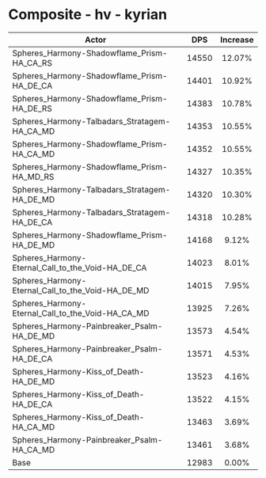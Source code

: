 # Composite - hv - kyrian
| Actor | DPS | Increase |
|---|:---:|:---:|
|Spheres_Harmony-Shadowflame_Prism-HA_CA_RS|14550|12.07%|
|Spheres_Harmony-Shadowflame_Prism-HA_DE_CA|14401|10.92%|
|Spheres_Harmony-Shadowflame_Prism-HA_DE_RS|14383|10.78%|
|Spheres_Harmony-Talbadars_Stratagem-HA_CA_MD|14353|10.55%|
|Spheres_Harmony-Shadowflame_Prism-HA_CA_MD|14352|10.55%|
|Spheres_Harmony-Shadowflame_Prism-HA_MD_RS|14327|10.35%|
|Spheres_Harmony-Talbadars_Stratagem-HA_DE_MD|14320|10.30%|
|Spheres_Harmony-Talbadars_Stratagem-HA_DE_CA|14318|10.28%|
|Spheres_Harmony-Shadowflame_Prism-HA_DE_MD|14168|9.12%|
|Spheres_Harmony-Eternal_Call_to_the_Void-HA_DE_CA|14023|8.01%|
|Spheres_Harmony-Eternal_Call_to_the_Void-HA_DE_MD|14015|7.95%|
|Spheres_Harmony-Eternal_Call_to_the_Void-HA_CA_MD|13925|7.26%|
|Spheres_Harmony-Painbreaker_Psalm-HA_DE_MD|13573|4.54%|
|Spheres_Harmony-Painbreaker_Psalm-HA_DE_CA|13571|4.53%|
|Spheres_Harmony-Kiss_of_Death-HA_DE_MD|13523|4.16%|
|Spheres_Harmony-Kiss_of_Death-HA_DE_CA|13522|4.15%|
|Spheres_Harmony-Kiss_of_Death-HA_CA_MD|13463|3.69%|
|Spheres_Harmony-Painbreaker_Psalm-HA_CA_MD|13461|3.68%|
|Base|12983|0.00%|
